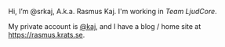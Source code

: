 Hi, I’m @srkaj, A.k.a. Rasmus Kaj.
I'm working in _Team LjudCore_.

My private account is [@kaj](https://github.com/kaj), and I have a blog / home site at <https://rasmus.krats.se>.

<!---
srkaj/srkaj is a ✨ special ✨ repository because its `README.md` (this file) appears on your GitHub profile.
You can click the Preview link to take a look at your changes.
--->
